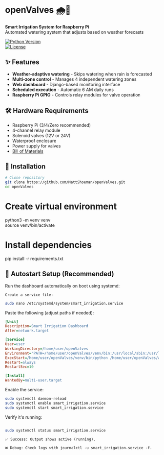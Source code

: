 # openValves 🌧️🌱  
**Smart Irrigation System for Raspberry Pi**  
Automated watering system that adjusts based on weather forecasts  

[![Python Version](https://img.shields.io/badge/python-3.7%2B-blue)](https://www.python.org/)  
[![License](https://img.shields.io/badge/license-MIT-green)](LICENSE)  

## ✨ Features  
- **Weather-adaptive watering** - Skips watering when rain is forecasted  
- **Multi-zone control** - Manages 4 independent watering zones  
- **Web dashboard** - Django-based monitoring interface  
- **Scheduled execution** - Automatic 6 AM daily runs  
- **Raspberry Pi GPIO** - Controls relay modules for valve operation  

## 🛠️ Hardware Requirements  
- Raspberry Pi (3/4/Zero recommended)  
- 4-channel relay module  
- Solenoid valves (12V or 24V)  
- Waterproof enclosure  
- Power supply for valves
- [Bill of Materials](https://docs.google.com/spreadsheets/d/14KFi8By2FL1IUUs16bJJF-sFFORRKznYOV_ILq-R138/edit?usp=sharing)

## 🚀 Installation  
```bash  
# Clone repository  
git clone https://github.com/MattShoeman/openValves.git  
cd openValves
```


# Create virtual environment  
python3 -m venv venv  
source venv/bin/activate  

# Install dependencies  
pip install -r requirements.txt  

## 🔌 Autostart Setup (Recommended)

Run the dashboard automatically on boot using systemd:

    Create a service file:
```bash
sudo nano /etc/systemd/system/smart_irrigation.service  
```

Paste the following (adjust paths if needed):
```ini
[Unit]
Description=Smart Irrigation Dashboard
After=network.target

[Service]
User=user
WorkingDirectory=/home/user/openValves
Environment="PATH=/home/user/openValves/venv/bin:/usr/local/sbin:/usr/local/bin:/usr/sbin:/usr/bin:/sbin:/bin"
ExecStart=/home/user/openValves/venv/bin/python /home/user/openValves/app.py
Restart=always
RestartSec=10

[Install]
WantedBy=multi-user.target
```

Enable the service:
```bash
sudo systemctl daemon-reload  
sudo systemctl enable smart_irrigation.service  
sudo systemctl start smart_irrigation.service  
```

Verify it's running:
```bash

sudo systemctl status smart_irrigation.service  
```
    ✅ Success: Output shows active (running).

    ❌ Debug: Check logs with journalctl -u smart_irrigation.service -f.
